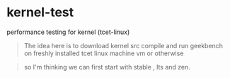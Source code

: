 # kernel-test
performance testing for kernel (tcet-linux)

> The idea here is to download kernel src compile and run geekbench on freshly installed tcet linux machine vm or otherwise

> so I'm thinking we can first start with stable , lts and zen.
